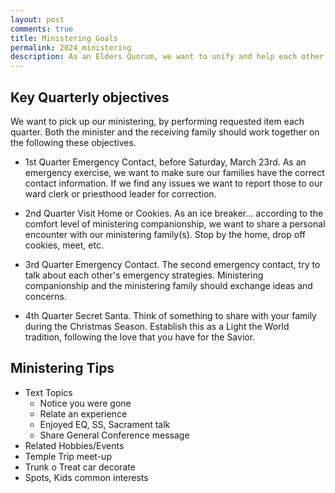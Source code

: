 ```yaml
---
layout: post
comments: true
title: Ministering Goals 
permalink: 2024_ministering
description: As an Elders Quorum, we want to unify and help each other in our ministering journey.  
---
```


## Key Quarterly objectives
We want to pick up our ministering, by performing requested item each quarter. Both the minister and the receiving family should work together on the following these objectives.

- 1st Quarter Emergency Contact, before Saturday, March 23rd.  As an emergency exercise, we want to make sure our families have the correct contact information.  If we find any issues we want to report those to our ward clerk or priesthood leader for correction.

- 2nd Quarter Visit Home or Cookies.  As an ice breaker... according to the comfort level of ministering companionship, we want to share a personal encounter with our ministering family(s).  Stop by the home, drop off cookies, meet, etc.  

- 3rd Quarter Emergency Contact.  The second emergency contact, try to talk about each other's emergency strategies.  Ministering companionship and the ministering family should exchange ideas and concerns.

- 4th Quarter Secret Santa.  Think of something to share with your family during the Christmas Season.  Establish this as a Light the World tradition, following the love that you have for the Savior.

## Ministering Tips 
- Text Topics
    - Notice you were gone
    - Relate an experience 
    - Enjoyed EQ, SS, Sacrament talk
    - Share General Conference message
- Related Hobbies/Events
- Temple Trip meet-up
- Trunk o Treat car decorate
- Spots, Kids common interests

